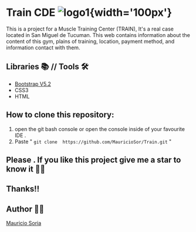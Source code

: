 # Train CDE  ![logo1](https://user-images.githubusercontent.com/106267352/222943788-08c509be-05f6-4d80-a3c8-375ea2571ab7.png){width='100px'}


This is a project for a Muscle Training Center  (TRAIN), It's a real case located in San Miguel de Tucuman. This web contains information about the content of this gym, plains of training, location, payment method, and information contact with them.

## Libraries 📚 // Tools 🛠️
- [Bootstrap V5.2](https://getbootstrap.com/)
- CSS3
- HTML
## How to clone this repository:
1. open the git bash console or open the console inside of your favourite IDE .
2. Paste " ``` git clone  https://github.com/MauricioSor/Train.git ``` "

## Please . If you like this project give me a star to know it 🌟🤩 
## Thanks!! 
## Author 🙋‍♂️ 
[Mauricio Soria](https://github.com/MauricioSor)
